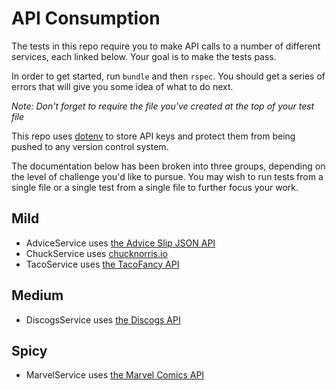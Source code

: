 # API Consumption

The tests in this repo require you to make API calls to a number of different services, each linked below. Your goal is to make the tests pass.

In order to get started, run `bundle` and then `rspec`. You should get a series of errors that will give you some idea of what to do next.

*Note: Don't forget to require the file you've created at the top of your test file*

This repo uses [dotenv](https://github.com/bkeepers/dotenv) to store API keys and protect them from being pushed to any version control system.

The documentation below has been broken into three groups, depending on the level of challenge you'd like to pursue. You may wish to run tests from a single file or a single test from a single file to further focus your work.

## Mild

* AdviceService uses [the Advice Slip JSON API](https://api.adviceslip.com/)
* ChuckService uses [chucknorris.io](https://api.chucknorris.io/)
* TacoService uses [the TacoFancy API](https://github.com/evz/tacofancy-api)

## Medium

* DiscogsService uses [the Discogs API](https://www.discogs.com/developers/)

## Spicy

* MarvelService uses [the Marvel Comics API](https://developer.marvel.com/)
